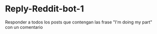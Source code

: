 # Reply-Reddit-bot-1
Responder a todos los posts que contengan las frase "I'm doing my part" con un comentario
